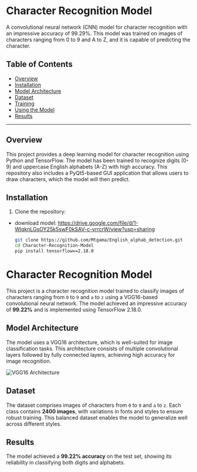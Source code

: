# Character Recognition Model

A convolutional neural network (CNN) model for character recognition with an impressive accuracy of 99.29%. This model was trained on images of characters ranging from 0 to 9 and A to Z, and it is capable of predicting the character.

## Table of Contents

- [Overview](#overview)
- [Installation](#installation)
- [Model Architecture](#model-architecture)
- [Dataset](#dataset)
- [Training](#training)
- [Using the Model](#using-the-model)
- [Results](#results)



---

## Overview

This project provides a deep learning model for character recognition using Python and TensorFlow. The model has been trained to recognize digits (0-9) and uppercase English alphabets (A-Z) with high accuracy. This repository also includes a PyQt5-based GUI application that allows users to draw characters, which the model will then predict.

## Installation

1. Clone the repository:
- download model: https://drive.google.com/file/d/1-WlqknLGsOY25k5swF0kSAV-c-vrrcrW/view?usp=sharing
   ```bash
   git clone https://github.com/Mtgama/English_alphab_detection.git
   cd Character-Recognition-Model
   pip install tensorflow==2.18.0

# Character Recognition Model

This project is a character recognition model trained to classify images of characters ranging from `0` to `9` and `a` to `z` using a VGG16-based convolutional neural network. The model achieved an impressive accuracy of **99.22%** and is implemented using TensorFlow 2.18.0.

## Model Architecture

The model uses a VGG16 architecture, which is well-suited for image classification tasks. This architecture consists of multiple convolutional layers followed by fully connected layers, achieving high accuracy for image recognition.

![VGG16 Architecture](https://production-media.paperswithcode.com/methods/vgg_7mT4DML.png)

## Dataset

The dataset comprises images of characters from `0` to `9` and `a` to `z`. Each class contains **2400 images**, with variations in fonts and styles to ensure robust training. This balanced dataset enables the model to generalize well across different styles.

## Results

The model achieved a **99.22% accuracy** on the test set, showing its reliability in classifying both digits and alphabets.

